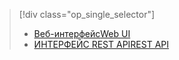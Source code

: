 > [!div class="op_single_selector"]
> * [<span data-ttu-id="ac501-101">Веб-интерфейс</span><span class="sxs-lookup"><span data-stu-id="ac501-101">Web UI</span></span>](../articles/hdinsight/hdinsight-hadoop-manage-ambari.md)
> * [<span data-ttu-id="ac501-102">ИНТЕРФЕЙС REST API</span><span class="sxs-lookup"><span data-stu-id="ac501-102">REST API</span></span>](../articles/hdinsight/hdinsight-hadoop-manage-ambari-rest-api.md)
> 
> 

